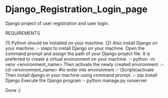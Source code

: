# Django_Registration_Login_page
Django project of user registration and user login.

REQUIREMENTS

(1) Python should be installed on your machine.
(2) Also install Django on your machine.
:- steps to install Django on your machine.
Open the command prompt and assign the path of your Django project file.
It is preferred to create a virtual environment on your machine. 
:- python -m venv <environment_name> 
Then activate the newly created environment.
:- cd <environment_name> #to enter into environment
:- \Scripts\activate Then install django in your machine using command prompt.
:- pip install Django Execute the Django program 
:- python manage.py runserver

Done :)
